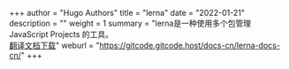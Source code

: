 +++
author = "Hugo Authors"
title = "lerna"
date = "2022-01-21"
description = ""
weight = 1
summary = "lerna是一种使用多个包管理 JavaScript Projects 的工具。<br/>[翻译文档下载](https://gitcode.net/gitcode/docs-cn/lerna-docs-cn/-/archive/master/lerna-docs-cn-master.zip)"
weburl = "https://gitcode.gitcode.host/docs-cn/lerna-docs-cn/"
+++
